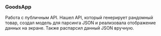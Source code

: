 ### GoodsApp
Работа с публичным АРІ. Нашел АРI, который генерирует рандомный товар, создал модель для парсинга JSON и реализовала отображение данных на экране.
Также распарсил данный JSON вручную.
